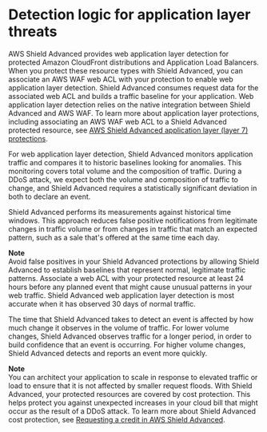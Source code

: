 # Detection logic for application layer threats<a name="ddos-event-detection-application"></a>

AWS Shield Advanced provides web application layer detection for protected Amazon CloudFront distributions and Application Load Balancers\. When you protect these resource types with Shield Advanced, you can associate an AWS WAF web ACL with your protection to enable web application layer detection\. Shield Advanced consumes request data for the associated web ACL and builds a traffic baseline for your application\. Web application layer detection relies on the native integration between Shield Advanced and AWS WAF\. To learn more about application layer protections, including associating an AWS WAF web ACL to a Shield Advanced protected resource, see [AWS Shield Advanced application layer \(layer 7\) protections](ddos-app-layer-protections.md)\. 

For web application layer detection, Shield Advanced monitors application traffic and compares it to historic baselines looking for anomalies\. This monitoring covers total volume and the composition of traffic\. During a DDoS attack, we expect both the volume and composition of traffic to change, and Shield Advanced requires a statistically significant deviation in both to declare an event\. 

Shield Advanced performs its measurements against historical time windows\.  This approach reduces false positive notifications from legitimate changes in traffic volume or from changes in traffic that match an expected pattern, such as a sale that's offered at the same time each day\. 

**Note**  
Avoid false positives in your Shield Advanced protections by allowing Shield Advanced to establish baselines that represent normal, legitimate traffic patterns\. Associate a web ACL with your protected resource at least 24 hours before any planned event that might cause unusual patterns in your web traffic\. Shield Advanced web application layer detection is most accurate when it has observed 30 days of normal traffic\.

The time that Shield Advanced takes to detect an event is affected by how much change it observes in the volume of traffic\. For lower volume changes, Shield Advanced observes traffic for a longer period, in order to build confidence that an event is occurring\. For higher volume changes, Shield Advanced detects and reports an event more quickly\. 

**Note**  
You can architect your application to scale in response to elevated traffic or load to ensure that it is not affected by smaller request floods\. With Shield Advanced, your protected resources are covered by cost protection\. This helps protect you against unexpected increases in your cloud bill that might occur as the result of a DDoS attack\. To learn more about Shield Advanced cost protection, see [Requesting a credit in AWS Shield Advanced](request-refund.md)\.